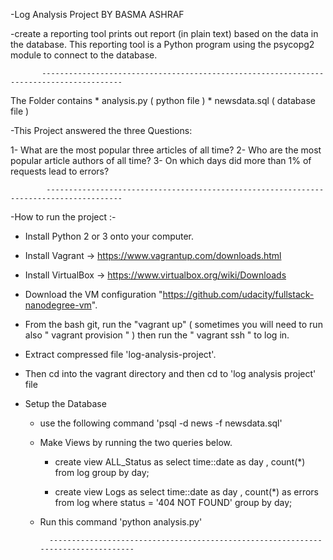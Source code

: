 -Log Analysis Project BY BASMA ASHRAF

-create a reporting tool prints out report (in plain text) based on the data in the database. 
 This reporting tool is a Python program using the psycopg2 module to connect to the database.

           ----------------------------------------------------------------------------------------

The Folder contains 
	* analysis.py ( python file )
	* newsdata.sql ( database file )
   
-This Project answered the three Questions:

   1- What are the most popular three articles of all time?
   2- Who are the most popular article authors of all time?
   3- On which days did more than 1% of requests lead to errors?
   
            ---------------------------------------------------------------------------------------
            
-How to run the project :-  

  - Install Python 2 or 3 onto your computer.

  - Install Vagrant     -> https://www.vagrantup.com/downloads.html

  - Install VirtualBox  -> https://www.virtualbox.org/wiki/Downloads

  - Download the VM configuration
        "https://github.com/udacity/fullstack-nanodegree-vm".

  - From the bash git, run the "vagrant up" ( sometimes you will need to run also " vagrant provision " ) then run the " vagrant ssh " to log in.

  - Extract compressed file 'log-analysis-project'.

  - Then cd into the vagrant directory and then cd to 'log analysis project' file 

  - Setup  the Database
    - use the following command 'psql -d news -f newsdata.sql'
    - Make Views by running the two queries below.
		* create view ALL_Status as select time::date as day , count(*) from log group by day;
	
		* create view Logs as select time::date as day , count(*) as errors 
      		  from log where status = '404 NOT FOUND' group by day;

    - Run this command 'python analysis.py'
    

            ----------------------------------------------------------------------------------